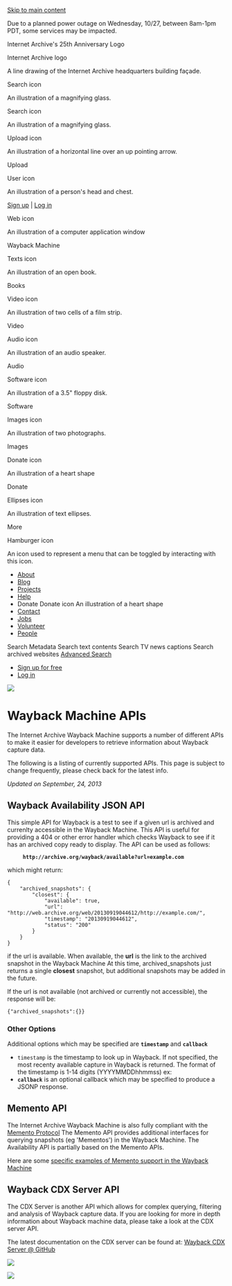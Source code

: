 <a href="#maincontent" class="hidden-for-screen-readers">Skip to main content</a>

Due to a planned power outage on Wednesday, 10/27, between 8am-1pm PDT, some services may be impacted.

Internet Archive's 25th Anniversary Logo

Internet Archive logo

A line drawing of the Internet Archive headquarters building façade.

Search icon

An illustration of a magnifying glass.

Search icon

An illustration of a magnifying glass.

Upload icon

An illustration of a horizontal line over an up pointing arrow.

<span class="style-scope primary-nav">Upload</span>

User icon

An illustration of a person's head and chest.

<span class="style-scope login-button"> <a href="https://archive.org/account/signup" class="style-scope login-button">Sign up</a> | <a href="https://archive.org/account/login" class="style-scope login-button">Log in</a> </span>

Web icon

An illustration of a computer application window

<span class="label style-scope media-button">Wayback Machine</span>

Texts icon

An illustration of an open book.

<span class="label style-scope media-button">Books</span>

Video icon

An illustration of two cells of a film strip.

<span class="label style-scope media-button">Video</span>

Audio icon

An illustration of an audio speaker.

<span class="label style-scope media-button">Audio</span>

Software icon

An illustration of a 3.5" floppy disk.

<span class="label style-scope media-button">Software</span>

Images icon

An illustration of two photographs.

<span class="label style-scope media-button">Images</span>

Donate icon

An illustration of a heart shape

<span class="label style-scope media-button">Donate</span>

Ellipses icon

An illustration of text ellipses.

<span class="label style-scope media-button">More</span>

Hamburger icon

An icon used to represent a menu that can be toggled by interacting with this icon.

-   <a href="https://archive.org/about/" class="about style-scope desktop-subnav">About</a>
-   <a href="https://blog.archive.org/" class="blog style-scope desktop-subnav">Blog</a>
-   <a href="https://archive.org/projects/" class="projects style-scope desktop-subnav">Projects</a>
-   <a href="https://archive.org/about/faqs.php" class="help style-scope desktop-subnav">Help</a>
-   Donate
    Donate icon
    An illustration of a heart shape
-   <a href="https://archive.org/about/contact.php" class="contact style-scope desktop-subnav">Contact</a>
-   <a href="https://archive.org/about/jobs.php" class="jobs style-scope desktop-subnav">Jobs</a>
-   <a href="https://archive.org/about/volunteerpositions.php" class="volunteer style-scope desktop-subnav">Volunteer</a>
-   <a href="https://archive.org/about/bios.php" class="people style-scope desktop-subnav">People</a>

Search Metadata Search text contents Search TV news captions Search archived websites <a href="https://archive.org/advancedsearch.php" class="advanced-search style-scope search-menu">Advanced Search</a>

-   <a href="https://archive.org/account/signup" class="style-scope signed-out-dropdown">Sign up for free</a>
-   <a href="https://archive.org/account/login" class="style-scope signed-out-dropdown">Log in</a>

![](/web/images/logo_wayback_210x77.png)

Wayback Machine APIs
====================

The Internet Archive Wayback Machine supports a number of different APIs to make it easier for developers to retrieve information about Wayback capture data.

The following is a listing of currently supported APIs. This page is subject to change frequently, please check back for the latest info.

*Updated on September, 24, 2013*

Wayback Availability JSON API
-----------------------------

This simple API for Wayback is a test to see if a given url is archived and currenlty accessible in the Wayback Machine. This API is useful for providing a 404 or other error handler which checks Wayback to see if it has an archived copy ready to display. The API can be used as follows:

**`     http://archive.org/wayback/available?url=example.com`**

which might return:

    {
        "archived_snapshots": {
            "closest": {
                "available": true,
                "url": "http://web.archive.org/web/20130919044612/http://example.com/",
                "timestamp": "20130919044612",
                "status": "200"
            }
        }
    }

if the url is available. When available, the **url** is the link to the archived snapshot in the Wayback Machine At this time, archived\_snapshots just returns a single **closest** snapshot, but additional snapshots may be added in the future.

If the url is not available (not archived or currently not accessible), the response will be:

    {"archived_snapshots":{}}

### Other Options

Additional options which may be specified are **`timestamp`** and **`callback`**

-   `timestamp` is the timestamp to look up in Wayback. If not specified, the most recenty available capture in Wayback is returned. The format of the timestamp is 1-14 digits (YYYYMMDDhhmmss) ex:
-   **`callback`** is an optional callback which may be specified to produce a JSONP response.

Memento API
-----------

The Internet Archive Wayback Machine is also fully compliant with the [Memento Protocol](http://mementoweb.org) The Memento API provides additional interfaces for querying snapshots (eg 'Mementos') in the Wayback Machine. The Availability API is partially based on the Memento APIs.

Here are some [specific examples of Memento support in the Wayback Machine](http://ws-dl.blogspot.fr/2013/07/2013-07-15-wayback-machine-upgrades.html)

Wayback CDX Server API
----------------------

The CDX Server is another API which allows for complex querying, filtering and analysis of Wayback capture data. If you are looking for more in depth information about Wayback machine data, please take a look at the CDX server API.

The latest documentation on the CDX server can be found at: [Wayback CDX Server @ GitHub](https://github.com/internetarchive/wayback/tree/master/wayback-cdx-server)

![](//analytics.archive.org/0.gif?kind=track_js&track_js_case=control&cache_bust=740477579)

![](//analytics.archive.org/0.gif?kind=track_js&track_js_case=disabled&cache_bust=1160305568)
